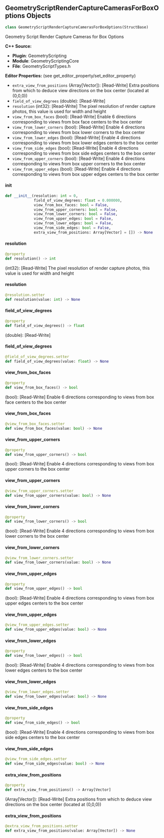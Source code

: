 ## GeometryScriptRenderCaptureCamerasForBoxOptions Objects

```python
class GeometryScriptRenderCaptureCamerasForBoxOptions(StructBase)
```

Geometry Script Render Capture Cameras for Box Options

**C++ Source:**

- **Plugin**: GeometryScripting
- **Module**: GeometryScriptingCore
- **File**: GeometryScriptTypes.h

**Editor Properties:** (see get_editor_property/set_editor_property)

- ``extra_view_from_positions`` (Array[Vector]):  [Read-Write] Extra positions from which to deduce view directions on the box center (located at (0,0,0))
- ``field_of_view_degrees`` (double):  [Read-Write]
- ``resolution`` (int32):  [Read-Write] The pixel resolution of render capture photos, this value is used for width and height
- ``view_from_box_faces`` (bool):  [Read-Write] Enable 6 directions corresponding to views from box face centers to the box center
- ``view_from_lower_corners`` (bool):  [Read-Write] Enable 4 directions corresponding to views from box lower corners to the box center
- ``view_from_lower_edges`` (bool):  [Read-Write] Enable 4 directions corresponding to views from box lower edges centers to the box center
- ``view_from_side_edges`` (bool):  [Read-Write] Enable 4 directions corresponding to views from box side edges centers to the box center
- ``view_from_upper_corners`` (bool):  [Read-Write] Enable 4 directions corresponding to views from box upper corners to the box center
- ``view_from_upper_edges`` (bool):  [Read-Write] Enable 4 directions corresponding to views from box upper edges centers to the box center

<a id="unreal.GeometryScriptRenderCaptureCamerasForBoxOptions.__init__"></a>

#### __init__

```python
def __init__(resolution: int = 0,
             field_of_view_degrees: float = 0.000000,
             view_from_box_faces: bool = False,
             view_from_upper_corners: bool = False,
             view_from_lower_corners: bool = False,
             view_from_upper_edges: bool = False,
             view_from_lower_edges: bool = False,
             view_from_side_edges: bool = False,
             extra_view_from_positions: Array[Vector] = []) -> None
```

<a id="unreal.GeometryScriptRenderCaptureCamerasForBoxOptions.resolution"></a>

#### resolution

```python
@property
def resolution() -> int
```

(int32):  [Read-Write] The pixel resolution of render capture photos, this value is used for width and height

<a id="unreal.GeometryScriptRenderCaptureCamerasForBoxOptions.resolution"></a>

#### resolution

```python
@resolution.setter
def resolution(value: int) -> None
```

<a id="unreal.GeometryScriptRenderCaptureCamerasForBoxOptions.field_of_view_degrees"></a>

#### field_of_view_degrees

```python
@property
def field_of_view_degrees() -> float
```

(double):  [Read-Write]

<a id="unreal.GeometryScriptRenderCaptureCamerasForBoxOptions.field_of_view_degrees"></a>

#### field_of_view_degrees

```python
@field_of_view_degrees.setter
def field_of_view_degrees(value: float) -> None
```

<a id="unreal.GeometryScriptRenderCaptureCamerasForBoxOptions.view_from_box_faces"></a>

#### view_from_box_faces

```python
@property
def view_from_box_faces() -> bool
```

(bool):  [Read-Write] Enable 6 directions corresponding to views from box face centers to the box center

<a id="unreal.GeometryScriptRenderCaptureCamerasForBoxOptions.view_from_box_faces"></a>

#### view_from_box_faces

```python
@view_from_box_faces.setter
def view_from_box_faces(value: bool) -> None
```

<a id="unreal.GeometryScriptRenderCaptureCamerasForBoxOptions.view_from_upper_corners"></a>

#### view_from_upper_corners

```python
@property
def view_from_upper_corners() -> bool
```

(bool):  [Read-Write] Enable 4 directions corresponding to views from box upper corners to the box center

<a id="unreal.GeometryScriptRenderCaptureCamerasForBoxOptions.view_from_upper_corners"></a>

#### view_from_upper_corners

```python
@view_from_upper_corners.setter
def view_from_upper_corners(value: bool) -> None
```

<a id="unreal.GeometryScriptRenderCaptureCamerasForBoxOptions.view_from_lower_corners"></a>

#### view_from_lower_corners

```python
@property
def view_from_lower_corners() -> bool
```

(bool):  [Read-Write] Enable 4 directions corresponding to views from box lower corners to the box center

<a id="unreal.GeometryScriptRenderCaptureCamerasForBoxOptions.view_from_lower_corners"></a>

#### view_from_lower_corners

```python
@view_from_lower_corners.setter
def view_from_lower_corners(value: bool) -> None
```

<a id="unreal.GeometryScriptRenderCaptureCamerasForBoxOptions.view_from_upper_edges"></a>

#### view_from_upper_edges

```python
@property
def view_from_upper_edges() -> bool
```

(bool):  [Read-Write] Enable 4 directions corresponding to views from box upper edges centers to the box center

<a id="unreal.GeometryScriptRenderCaptureCamerasForBoxOptions.view_from_upper_edges"></a>

#### view_from_upper_edges

```python
@view_from_upper_edges.setter
def view_from_upper_edges(value: bool) -> None
```

<a id="unreal.GeometryScriptRenderCaptureCamerasForBoxOptions.view_from_lower_edges"></a>

#### view_from_lower_edges

```python
@property
def view_from_lower_edges() -> bool
```

(bool):  [Read-Write] Enable 4 directions corresponding to views from box lower edges centers to the box center

<a id="unreal.GeometryScriptRenderCaptureCamerasForBoxOptions.view_from_lower_edges"></a>

#### view_from_lower_edges

```python
@view_from_lower_edges.setter
def view_from_lower_edges(value: bool) -> None
```

<a id="unreal.GeometryScriptRenderCaptureCamerasForBoxOptions.view_from_side_edges"></a>

#### view_from_side_edges

```python
@property
def view_from_side_edges() -> bool
```

(bool):  [Read-Write] Enable 4 directions corresponding to views from box side edges centers to the box center

<a id="unreal.GeometryScriptRenderCaptureCamerasForBoxOptions.view_from_side_edges"></a>

#### view_from_side_edges

```python
@view_from_side_edges.setter
def view_from_side_edges(value: bool) -> None
```

<a id="unreal.GeometryScriptRenderCaptureCamerasForBoxOptions.extra_view_from_positions"></a>

#### extra_view_from_positions

```python
@property
def extra_view_from_positions() -> Array[Vector]
```

(Array[Vector]):  [Read-Write] Extra positions from which to deduce view directions on the box center (located at (0,0,0))

<a id="unreal.GeometryScriptRenderCaptureCamerasForBoxOptions.extra_view_from_positions"></a>

#### extra_view_from_positions

```python
@extra_view_from_positions.setter
def extra_view_from_positions(value: Array[Vector]) -> None
```

<a id="unreal.GeometryScriptDebugMessage"></a>